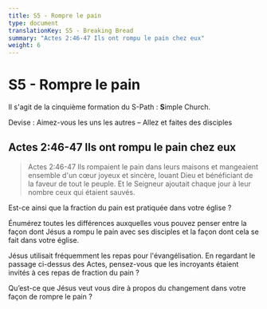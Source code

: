 ```yaml
---
title: S5 - Rompre le pain
type: document
translationKey: S5 - Breaking Bread
summary: "Actes 2:46-47 Ils ont rompu le pain chez eux"
weight: 6
---
```

# S5 - Rompre le pain

Il s'agit de la cinquième formation du S-Path : **S**imple Church.

Devise : Aimez-vous les uns les autres – Allez et faites des disciples

## Actes 2:46-47 Ils ont rompu le pain chez eux

>   Actes 2:46-47 Ils rompaient le pain dans leurs maisons et mangeaient ensemble d'un cœur joyeux et sincère, louant Dieu et bénéficiant de la faveur de tout le peuple. Et le Seigneur ajoutait chaque jour à leur nombre ceux qui étaient sauvés.

Est-ce ainsi que la fraction du pain est pratiquée dans votre église ?

Énumérez toutes les différences auxquelles vous pouvez penser entre la façon dont Jésus a rompu le pain avec ses disciples et la façon dont cela se fait dans votre église.

Jésus utilisait fréquemment les repas pour l'évangélisation. En regardant le passage ci-dessus des Actes, pensez-vous que les incroyants étaient invités à ces repas de fraction du pain ?

Qu’est-ce que Jésus veut vous dire à propos du changement dans votre façon de rompre le pain ?

